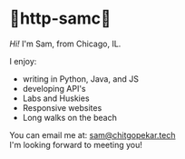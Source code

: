 # 🚀http-samc🚀

*Hi!* 
I'm Sam, from Chicago, IL. 

I enjoy:
- writing in Python, Java, and JS
- developing API's
- Labs and Huskies
- Responsive websites
- Long walks on the beach
  
You can email me at: [sam@chitgopekar.tech](mailto:sam@chitgopekar.tech) \
I'm looking forward to meeting you!
